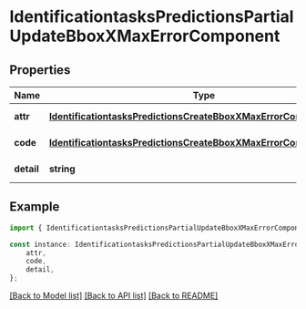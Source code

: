 # IdentificationtasksPredictionsPartialUpdateBboxXMaxErrorComponent


## Properties

Name | Type | Description | Notes
------------ | ------------- | ------------- | -------------
**attr** | [**IdentificationtasksPredictionsCreateBboxXMaxErrorComponentAttr**](IdentificationtasksPredictionsCreateBboxXMaxErrorComponentAttr.md) |  | [default to undefined]
**code** | [**IdentificationtasksPredictionsCreateBboxXMaxErrorComponentCode**](IdentificationtasksPredictionsCreateBboxXMaxErrorComponentCode.md) |  | [default to undefined]
**detail** | **string** |  | [default to undefined]

## Example

```typescript
import { IdentificationtasksPredictionsPartialUpdateBboxXMaxErrorComponent } from 'mosquito-alert';

const instance: IdentificationtasksPredictionsPartialUpdateBboxXMaxErrorComponent = {
    attr,
    code,
    detail,
};
```

[[Back to Model list]](../README.md#documentation-for-models) [[Back to API list]](../README.md#documentation-for-api-endpoints) [[Back to README]](../README.md)
